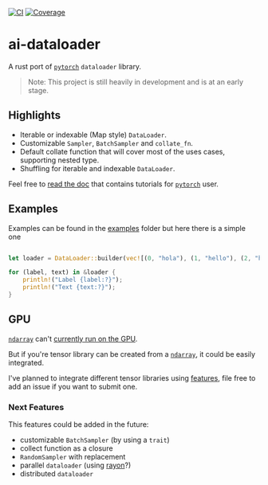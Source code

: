 [![CI](https://github.com/Tudyx/ai-dataloader/actions/workflows/ci.yml/badge.svg)](https://github.com/Tudyx/ai-dataloader/actions/workflows/ci.yml) 
[![Coverage](https://github.com/Tudyx/ai-dataloader/actions/workflows/codecov.yml/badge.svg)](https://github.com/Tudyx/ai-dataloader/actions/workflows/codecov.yml)

# ai-dataloader

A rust port of [`pytorch`](https://pytorch.org/) `dataloader` library.

> Note: This project is still heavily in development and is at an early stage.

## Highlights

- Iterable or indexable (Map style) `DataLoader`.
- Customizable `Sampler`, `BatchSampler` and `collate_fn`.
- Default collate function that will cover most of the uses cases, supporting nested type.
- Shuffling for iterable and indexable `DataLoader`.

Feel free to [read the doc](https://docs.rs/ai-dataloader/) that contains tutorials for [`pytorch`](https://pytorch.org/) user.

## Examples

Examples can be found in the [examples](examples/) folder but here there is a simple one

```rust use ai-dataloader::DataLoader;

let loader = DataLoader::builder(vec![(0, "hola"), (1, "hello"), (2, "hallo"), (3, "bonjour")]).batch_size(2).shuffle().build();

for (label, text) in &loader {     
    println!("Label {label:?}");
    println!("Text {text:?}");
}
```

## GPU

[`ndarray`](https://docs.rs/ndarray/latest/ndarray/) can't [currently run on the GPU](https://github.com/rust-ndarray/ndarray/issues/840).

But if you're tensor library can be created from a [`ndarray`](https://docs.rs/ndarray/latest/ndarray/), it could be easily integrated.

I've planned to integrate different tensor libraries using [features](https://doc.rust-lang.org/cargo/reference/features.html), file free to add an issue if you want to submit one.

### Next Features

This features could be added in the future:

- customizable `BatchSampler` (by using a `trait`)
- collect function as a closure 
- `RandomSampler` with replacement
- parallel `dataloader` (using [rayon](https://docs.rs/rayon/latest/rayon/)?)
- distributed `dataloader`


